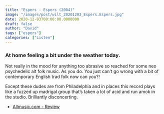 ```yaml
---
title: "Espers - Espers (2004)"
image: "/images/post/wilt_20201203_Espers.Espers.jpg"
date: 2020-12-03T00:00:00.0000000
draft: false
author: "David"
tags: ["espers"]
categories: ["Listen"]
---
```

### At home feeling a bit under the weather today.

 Not really in the mood for anything too abrasive so reached for some neo psychedelic alt folk music. As you do. You just can't go wrong with a bit of contemporary English trad folk now can you?!

 Except these dudes are from Philadelphia and in places this record plays like a fuzzed up madrigal group that’s taken a lot of acid and run amok in the studio. Brilliantly disconcerting.

-  [Allmusic.com - Review](https://www.allmusic.com/album/espers-mw0000695320)